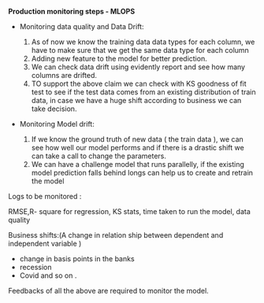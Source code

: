 **Production monitoring steps - MLOPS**

- Monitoring data quality and Data Drift:
     1. As of now we know the training data data types for each column, we have to make sure that we get the same data type for each column
     2. Adding new feature to the model for better prediction.
     3. We can check data drift using evidently report and see how many columns are drifted.
     4. TO support the above claim we can check with KS goodness of fit test to see if the test data comes from an existing distribution of train data, in case we have a huge shift according to business we can take decision.
 
 
 - Monitoring Model drift:
     1. If we know the ground truth of new data ( the train data ), we can see how well our model performs and if there is a drastic shift we can take a call to change the parameters.
     2. We can have a challenge model that runs parallelly, if the existing model prediction falls behind longs can help us to create and retrain the model


Logs to be monitored :

RMSE,R- square for regression, KS stats, time taken to run the model, data quality

Business shifts:(A change in relation ship between dependent and independent variable )
- change in basis points in the banks
- recession 
- Covid  and so on .


Feedbacks of all the above are required to monitor the model.
